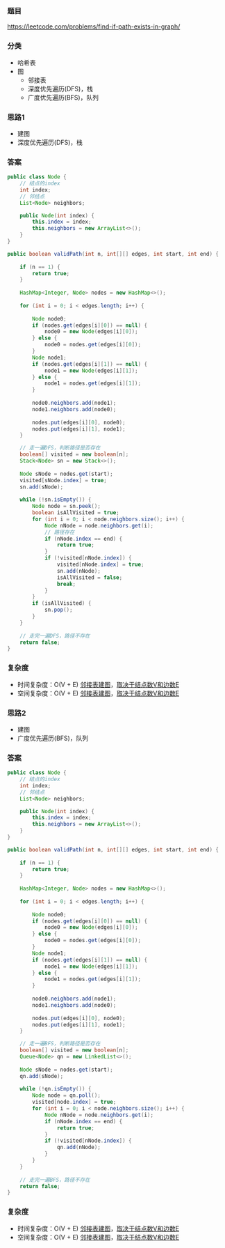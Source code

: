 ### 题目
https://leetcode.com/problems/find-if-path-exists-in-graph/

### 分类
* 哈希表
* 图
    * 邻接表
    * 深度优先遍历(DFS)，栈
    * 广度优先遍历(BFS)，队列

### 思路1
* 建图
* 深度优先遍历(DFS)，栈

### 答案
```java
public class Node {
    // 结点的index
    int index;
    // 邻结点
    List<Node> neighbors;

    public Node(int index) {
        this.index = index;
        this.neighbors = new ArrayList<>();
    }
}

public boolean validPath(int n, int[][] edges, int start, int end) {
    
    if (n == 1) {
        return true;
    }
    
    HashMap<Integer, Node> nodes = new HashMap<>();
    
    for (int i = 0; i < edges.length; i++) {
        
        Node node0;
        if (nodes.get(edges[i][0]) == null) {
            node0 = new Node(edges[i][0]);
        } else {
            node0 = nodes.get(edges[i][0]);
        }
        Node node1;
        if (nodes.get(edges[i][1]) == null) {
            node1 = new Node(edges[i][1]);
        } else {
            node1 = nodes.get(edges[i][1]);
        }
        
        node0.neighbors.add(node1);
        node1.neighbors.add(node0);
        
        nodes.put(edges[i][0], node0);
        nodes.put(edges[i][1], node1);
    }

    // 走一遍DFS，判断路径是否存在
    boolean[] visited = new boolean[n];
    Stack<Node> sn = new Stack<>();
    
    Node sNode = nodes.get(start);
    visited[sNode.index] = true;
    sn.add(sNode);
    
    while (!sn.isEmpty()) {
        Node node = sn.peek();
        boolean isAllVisited = true;
        for (int i = 0; i < node.neighbors.size(); i++) {
            Node nNode = node.neighbors.get(i);
            // 路径存在
            if (nNode.index == end) {
                return true;
            }
            if (!visited[nNode.index]) {
                visited[nNode.index] = true;
                sn.add(nNode);
                isAllVisited = false;
                break;
            }
        }
        if (isAllVisited) {
            sn.pop();
        }
    }
    
    // 走完一遍DFS，路径不存在
    return false;
}
```

### 复杂度
* 时间复杂度：O(V + E) [邻接表建图](https://github.com/HolmesJJ/CS2040S-Data-Structures-and-Algorithms/wiki/Graph-Introduction)，[取决于结点数V和边数E](https://github.com/HolmesJJ/CS2040S-Data-Structures-and-Algorithms/wiki/Breadth-First-Search(BFS)-and-Depth-First-Search(DFS))
* 空间复杂度：O(V + E) [邻接表建图](https://github.com/HolmesJJ/CS2040S-Data-Structures-and-Algorithms/wiki/Graph-Introduction)，[取决于结点数V和边数E](https://github.com/HolmesJJ/CS2040S-Data-Structures-and-Algorithms/wiki/Breadth-First-Search(BFS)-and-Depth-First-Search(DFS))

### 思路2
* 建图
* 广度优先遍历(BFS)，队列

### 答案
```java
public class Node {
    // 结点的index
    int index;
    // 邻结点
    List<Node> neighbors;

    public Node(int index) {
        this.index = index;
        this.neighbors = new ArrayList<>();
    }
}

public boolean validPath(int n, int[][] edges, int start, int end) {
    
    if (n == 1) {
        return true;
    }
    
    HashMap<Integer, Node> nodes = new HashMap<>();
    
    for (int i = 0; i < edges.length; i++) {
        
        Node node0;
        if (nodes.get(edges[i][0]) == null) {
            node0 = new Node(edges[i][0]);
        } else {
            node0 = nodes.get(edges[i][0]);
        }
        Node node1;
        if (nodes.get(edges[i][1]) == null) {
            node1 = new Node(edges[i][1]);
        } else {
            node1 = nodes.get(edges[i][1]);
        }
        
        node0.neighbors.add(node1);
        node1.neighbors.add(node0);
        
        nodes.put(edges[i][0], node0);
        nodes.put(edges[i][1], node1);
    }

    // 走一遍BFS，判断路径是否存在
    boolean[] visited = new boolean[n];
    Queue<Node> qn = new LinkedList<>();
    
    Node sNode = nodes.get(start);
    qn.add(sNode);
    
    while (!qn.isEmpty()) {
        Node node = qn.poll();
        visited[node.index] = true;
        for (int i = 0; i < node.neighbors.size(); i++) {
            Node nNode = node.neighbors.get(i);
            if (nNode.index == end) {
                return true;
            }
            if (!visited[nNode.index]) {
                qn.add(nNode);
            }
        }
    }
    
    // 走完一遍BFS，路径不存在
    return false;
}
```

### 复杂度
* 时间复杂度：O(V + E) [邻接表建图](https://github.com/HolmesJJ/CS2040S-Data-Structures-and-Algorithms/wiki/Graph-Introduction)，[取决于结点数V和边数E](https://github.com/HolmesJJ/CS2040S-Data-Structures-and-Algorithms/wiki/Breadth-First-Search(BFS)-and-Depth-First-Search(DFS))
* 空间复杂度：O(V + E) [邻接表建图](https://github.com/HolmesJJ/CS2040S-Data-Structures-and-Algorithms/wiki/Graph-Introduction)，[取决于结点数V和边数E](https://github.com/HolmesJJ/CS2040S-Data-Structures-and-Algorithms/wiki/Breadth-First-Search(BFS)-and-Depth-First-Search(DFS))
